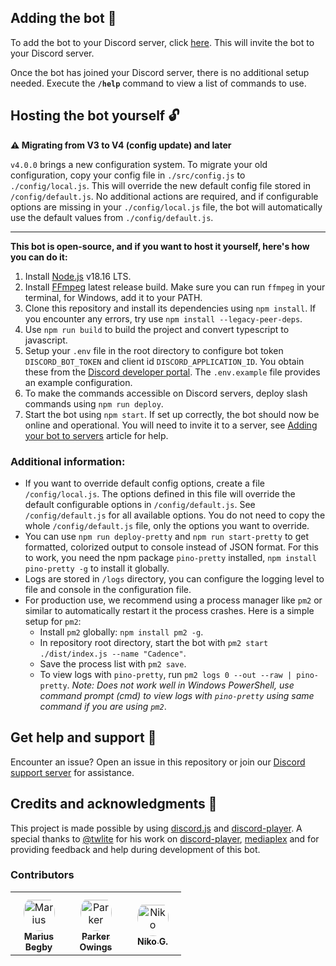 ## Adding the bot 🤖

To add the bot to your Discord server, click [here](https://discord.com/oauth2/authorize?client_id=1125742835946237992&permissions=0&scope=bot%20applications.commands). This will invite the bot to your Discord server.

Once the bot has joined your Discord server, there is no additional setup needed. Execute the **`/help`** command to view a list of commands to use.

## Hosting the bot yourself 🔓

**⚠️ Migrating from V3 to V4 (config update) and later**

`v4.0.0` brings a new configuration system. To migrate your old configuration, copy your config file in `./src/config.js` to `./config/local.js`. This will override the new default config file stored in `/config/default.js`. No additional actions are required, and if configurable options are missing in your `./config/local.js` file, the bot will automatically use the default values from `./config/default.js`.

---

**This bot is open-source, and if you want to host it yourself, here's how you can do it:**

1. Install [Node.js](https://nodejs.org/en/download/) v18.16 LTS.
2. Install [FFmpeg](https://ffmpeg.org/download.html) latest release build. Make sure you can run `ffmpeg` in your terminal, for Windows, add it to your PATH.
3. Clone this repository and install its dependencies using `npm install`. If you encounter any errors, try use `npm install --legacy-peer-deps`.
4. Use `npm run build` to build the project and convert typescript to javascript.
5. Setup your `.env` file in the root directory to configure bot token `DISCORD_BOT_TOKEN` and client id `DISCORD_APPLICATION_ID`. You obtain these from the [Discord developer portal](https://discord.com/developers/applications). The `.env.example` file provides an example configuration.
6. To make the commands accessible on Discord servers, deploy slash commands using `npm run deploy`.
7. Start the bot using `npm start`. If set up correctly, the bot should now be online and operational. You will need to invite it to a server, see [Adding your bot to servers](https://discordjs.guide/preparations/adding-your-bot-to-servers.html#bot-invite-links) article for help.

### Additional information:

-   If you want to override default config options, create a file `/config/local.js`. The options defined in this file will override the default configurable options in `/config/default.js`. See `/config/default.js` for all available options. You do not need to copy the whole `/config/default.js` file, only the options you want to override.
-   You can use `npm run deploy-pretty` and `npm run start-pretty` to get formatted, colorized output to console instead of JSON format. For this to work, you need the npm package `pino-pretty` installed, `npm install pino-pretty -g` to install it globally.
-   Logs are stored in `/logs` directory, you can configure the logging level to file and console in the configuration file.
-   For production use, we recommend using a process manager like `pm2` or similar to automatically restart it the process crashes. Here is a simple setup for `pm2`:
    -   Install `pm2` globally: `npm install pm2 -g`.
    -   In repository root directory, start the bot with `pm2 start ./dist/index.js --name "Cadence"`.
    -   Save the process list with `pm2 save`.
    -   To view logs with `pino-pretty`, run `pm2 logs 0 --out --raw | pino-pretty`. _Note: Does not work well in Windows PowerShell, use command prompt (cmd) to view logs with `pino-pretty` using same command if you are using `pm2`_.

## Get help and support 🛟

Encounter an issue? Open an issue in this repository or join our [Discord support server](https://discord.gg/t6Bm8wPpXB) for assistance.

## Credits and acknowledgments 🎉

This project is made possible by using [discord.js](https://github.com/discordjs/discord.js/) and [discord-player](https://github.com/Androz2091/discord-player). A special thanks to [@twlite](https://github.com/twlite) for his work on [discord-player](https://github.com/Androz2091/discord-player), [mediaplex](https://github.com/androzdev/mediaplex) and for providing feedback and help during development of this bot.

### Contributors

<table>
<tr>
    <td align="center" style="word-wrap: break-word; width: 75.0; height: 75.0">
        <a href=https://github.com/mariusbegby>
            <img src=https://avatars.githubusercontent.com/u/25694918?v=4 width="50;"  style="border-radius:50%;align-items:center;justify-content:center;overflow:hidden;padding-top:10px" alt=Marius Begby/>
            <br />
            <sub style="font-size:14px"><b>Marius Begby</b></sub>
        </a>
    </td>
    <td align="center" style="word-wrap: break-word; width: 75.0; height: 75.0">
        <a href=https://github.com/sloraris>
            <img src=https://avatars.githubusercontent.com/u/97694636?v=4 width="50;"  style="border-radius:50%;align-items:center;justify-content:center;overflow:hidden;padding-top:10px" alt=Parker Owings/>
            <br />
            <sub style="font-size:14px"><b>Parker Owings</b></sub>
        </a>
    </td>
    <td align="center" style="word-wrap: break-word; width: 75.0; height: 75.0">
        <a href=https://github.com/Kriblin>
            <img src=https://avatars.githubusercontent.com/u/28916166?v=4 width="50;"  style="border-radius:50%;align-items:center;justify-content:center;overflow:hidden;padding-top:10px" alt=Niko G./>
            <br />
            <sub style="font-size:14px"><b>Niko G.</b></sub>
        </a>
    </td>
</tr>
</table>
